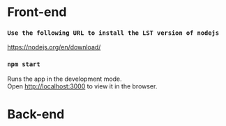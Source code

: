 # Front-end

### `Use the following URL to install the LST version of nodejs`

https://nodejs.org/en/download/
### `npm start`

Runs the app in the development mode.\
Open [http://localhost:3000](http://localhost:3000) to view it in the browser.

# Back-end